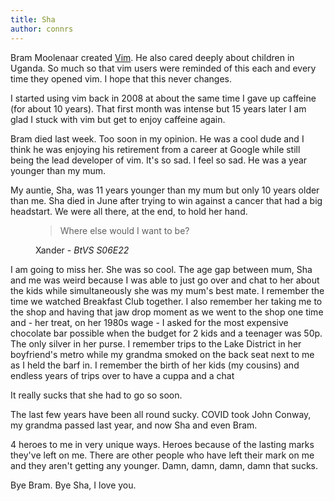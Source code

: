 ```yaml
---
title: Sha
author: connrs
---
```

Bram Moolenaar created [Vim](https://vim.org). He also cared deeply about children in Uganda. So much so that vim users were reminded of this each and every time they opened vim. I hope that this never changes.

I started using vim back in 2008 at about the same time I gave up caffeine (for about 10 years). That first month was intense but 15 years later I am glad I stuck with vim but get to enjoy caffeine again.

Bram died last week. Too soon in my opinion. He was a cool dude and I think he was enjoying his retirement from a career at Google while still being the lead developer of vim. It's so sad. I feel so sad. He was a year younger than my mum.

My auntie, Sha, was 11 years younger than my mum but only 10 years older than me. Sha died in June after trying to win against a cancer that had a big headstart. We were all there, at the end, to hold her hand.

<figure>

> Where else would I want to be?  

<figcaption>
Xander - <cite>BtVS S06E22</cite>
</figcaption>
</figure>

I am going to miss her. She was so cool. The age gap between mum, Sha and me was weird because I was able to just go over and chat to her about the kids while simultaneously she was my mum's best mate. I remember the time we watched Breakfast Club together. I also remember her taking me to the shop and having that jaw drop moment as we went to the shop one time and - her treat, on her 1980s wage - I asked for the most expensive chocolate bar possible when the budget for 2 kids and a teenager was 50p. The only silver in her purse. I remember trips to the Lake District in her boyfriend's metro while my grandma smoked on the back seat next to me as I held the barf in. I remember the birth of her kids (my cousins) and endless years of trips over to have a cuppa and a chat 

It really sucks that she had to go so soon. 

The last few years have been all round sucky. COVID took John Conway, my grandma passed last year, and now Sha and even Bram.

4 heroes to me in very unique ways. Heroes because of the lasting marks they've left on me. There are other people who have left their mark on me and they aren't getting any younger. Damn, damn, damn, damn that sucks.

Bye Bram. Bye Sha, I love you. 